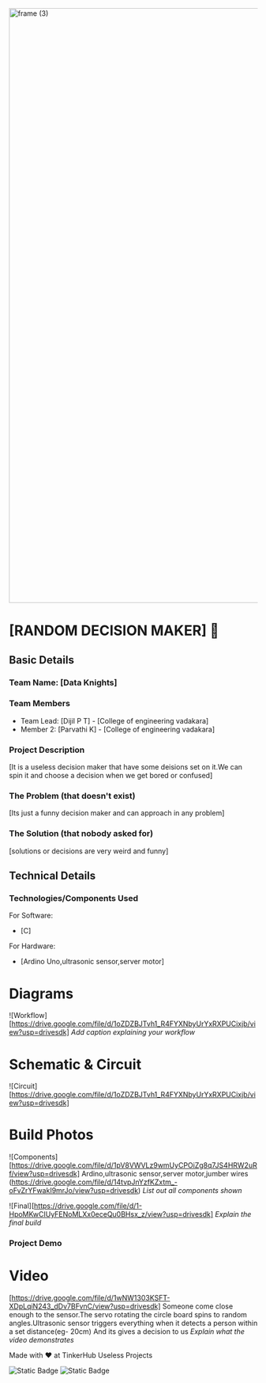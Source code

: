 <img width="3188" height="1202" alt="frame (3)" src="https://github.com/user-attachments/assets/517ad8e9-ad22-457d-9538-a9e62d137cd7" />


# [RANDOM DECISION MAKER] 🎯


## Basic Details
### Team Name: [Data Knights]


### Team Members
- Team Lead: [Dijil P T] - [College of engineering vadakara]
- Member 2: [Parvathi K] - [College of engineering vadakara]

### Project Description
[It is a useless decision maker that have some deisions set on it.We can spin it and choose a decision when we get bored or confused]

### The Problem (that doesn't exist)
[Its just a funny decision maker and can approach in any problem]

### The Solution (that nobody asked for)
[solutions or decisions are very weird and funny]

## Technical Details
### Technologies/Components Used
For Software:
- [C]

For Hardware:
- [Ardino Uno,ultrasonic sensor,server motor]

# Diagrams
![Workflow][https://drive.google.com/file/d/1oZDZBJTvh1_R4FYXNbyUrYxRXPUCixjb/view?usp=drivesdk]
*Add caption explaining your workflow*

# Schematic & Circuit
![Circuit][https://drive.google.com/file/d/1oZDZBJTvh1_R4FYXNbyUrYxRXPUCixjb/view?usp=drivesdk]


# Build Photos
![Components][https://drive.google.com/file/d/1pV8VWVLz9wmUyCPOiZg8q7JS4HRW2uRf/view?usp=drivesdk]
Ardino,ultrasonic sensor,server motor,jumber wires
(https://drive.google.com/file/d/14tvpJnYzfKZxtm_-oFvZrYFwakI9mrJo/view?usp=drivesdk)
*List out all components shown*

![Final][https://drive.google.com/file/d/1-HpoMKwCIUyFENoMLXx0eceQu0BHsx_z/view?usp=drivesdk]
*Explain the final build*

### Project Demo
# Video
[https://drive.google.com/file/d/1wNW1303KSFT-XDpLqiN243_dDv7BFvnC/view?usp=drivesdk]
Someone come close enough to the sensor.The servo rotating the circle board spins to random angles.Ultrasonic sensor triggers everything when it detects a person within a set distance(eg- 20cm)
And its gives a decision to us
*Explain what the video demonstrates*


Made with ❤️ at TinkerHub Useless Projects 

![Static Badge](https://img.shields.io/badge/TinkerHub-24?color=%23000000&link=https%3A%2F%2Fwww.tinkerhub.org%2F)
![Static Badge](https://img.shields.io/badge/UselessProjects--25-25?link=https%3A%2F%2Fwww.tinkerhub.org%2Fevents%2FQ2Q1TQKX6Q%2FUseless%2520Projects)


